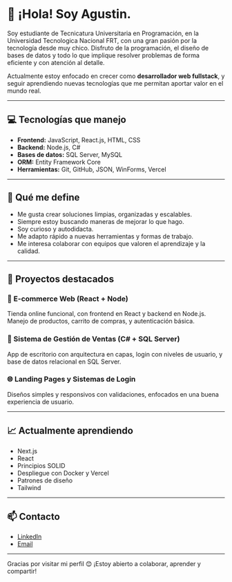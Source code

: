 # 👋 ¡Hola! Soy Agustin.

Soy estudiante de Tecnicatura Universitaria en Programación, en la Universidad Tecnologica Nacional FRT, con una gran pasión por la tecnología desde muy chico. Disfruto de la programación, el diseño de bases de datos y todo lo que implique resolver problemas de forma eficiente y con atención al detalle.

Actualmente estoy enfocado en crecer como **desarrollador web fullstack**, y seguir aprendiendo nuevas tecnologías que me permitan aportar valor en el mundo real.

---

## 💻 Tecnologías que manejo

- **Frontend:** JavaScript, React.js, HTML, CSS
- **Backend:** Node.js, C#
- **Bases de datos:** SQL Server, MySQL
- **ORM:** Entity Framework Core
- **Herramientas:** Git, GitHub, JSON, WinForms, Vercel

---

## 🧠 Qué me define

- Me gusta crear soluciones limpias, organizadas y escalables.
- Siempre estoy buscando maneras de mejorar lo que hago.
- Soy curioso y autodidacta.
- Me adapto rápido a nuevas herramientas y formas de trabajo.
- Me interesa colaborar con equipos que valoren el aprendizaje y la calidad.

---

## 🚀 Proyectos destacados

### 🛒 E-commerce Web (React + Node)
Tienda online funcional, con frontend en React y backend en Node.js. Manejo de productos, carrito de compras, y autenticación básica.

### 🧾 Sistema de Gestión de Ventas (C# + SQL Server)
App de escritorio con arquitectura en capas, login con niveles de usuario, y base de datos relacional en SQL Server.

### 🌐 Landing Pages y Sistemas de Login
Diseños simples y responsivos con validaciones, enfocados en una buena experiencia de usuario.

---

## 📈 Actualmente aprendiendo

- Next.js
- React
- Principios SOLID
- Despliegue con Docker y Vercel
- Patrones de diseño
- Tailwind

---

## 📫 Contacto

- [LinkedIn](www.linkedin.com/in/agustin-dev-diaz)  
- [Email](agustin.emadiaz@gmail.com)

---

Gracias por visitar mi perfil 😊 ¡Estoy abierto a colaborar, aprender y compartir!
